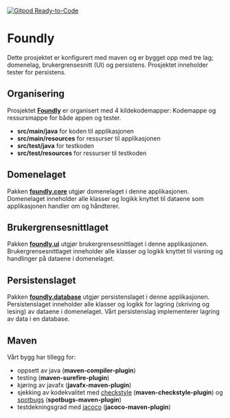 [![Gitpod Ready-to-Code](https://img.shields.io/badge/Gitpod-Ready--to--Code-blue?logo=gitpod)](https://gitpod.idi.ntnu.no/#https://gitlab.stud.idi.ntnu.no/it1901/groups-2020/gr2050/gr2050)

# Foundly
Dette prosjektet er konfigurert med maven og er bygget opp med tre lag; domenelag, brukergrensesnitt (UI) og persistens. Prosjektet inneholder tester for persistens.

## Organisering
Prosjektet **[Foundly](foundly/)** er organisert med 4 kildekodemapper: Kodemappe og ressursmappe for både appen og tester.

- **src/main/java** for koden til applikasjonen
- **src/main/resources** for ressurser til applikasjonen
- **src/test/java** for testkoden
- **src/test/resources** for ressurser til testkoden
##

## Domenelaget

Pakken **[foundly.core](foundly/src/main/java/foundly/core/)** utgjør domenelaget i denne applikasjonen.
Domenelaget inneholder alle klasser og logikk knyttet til dataene som applikasjonen handler om og håndterer.

 

## Brukergrensesnittlaget

Pakken **[foundly.ui](foundly/src/main/java/foundly/ui/)** utgjør brukergrensesnittlaget i denne applikasjonen.
Brukergrensesnittlaget inneholder alle klasser og logikk knyttet til visning og handlinger på dataene i domenelaget.


## Persistenslaget

Pakken **[foundly.database](foundly/src/main/java/foundly/database/)** utgjør persistenslaget i denne applikasjonen.
Persistenslaget inneholder alle klasser og logikk for lagring (skriving og lesing) av dataene i domenelaget. Vårt persistenslag implementerer lagring av data i en database.

## Maven

Vårt bygg har tillegg for:
- oppsett av java (**maven-compiler-plugin**)
- testing (**maven-surefire-plugin**)
- kjøring av javafx (**javafx-maven-plugin**)
- sjekking av kodekvalitet med [checkstyle](https://checkstyle.sourceforge.io) (**maven-checkstyle-plugin**) og [spotbugs](https://spotbugs.github.io) (**spotbugs-maven-plugin**)
- testdekningsgrad med [jacoco](https://github.com/jacoco/jacoco) (**jacoco-maven-plugin**)

